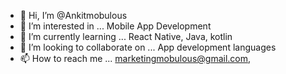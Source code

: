 - 👋 Hi, I’m @Ankitmobulous
- 👀 I’m interested in ... Mobile App Development
- 🌱 I’m currently learning ... React Native, Java, kotlin
- 💞️ I’m looking to collaborate on ... App development languages
- 📫 How to reach me ... marketingmobulous@gmail.com, 

<!---,
Ankitmobulous/Ankitmobulous is a ✨ special ✨ repository because its `README.md` (this file) appears on your GitHub profile.
You can click the Preview link to take a look at your changes.
--->
